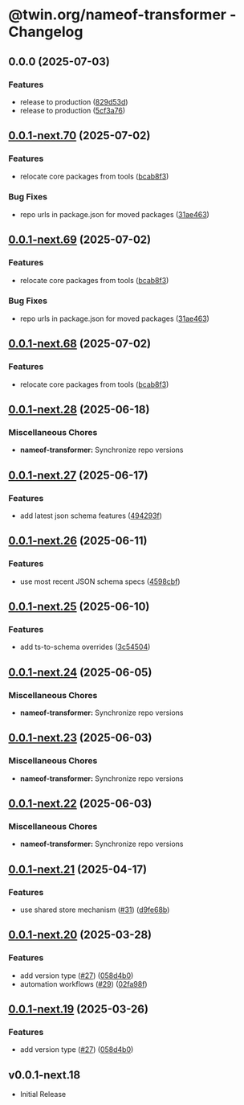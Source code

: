 # @twin.org/nameof-transformer - Changelog

## 0.0.0 (2025-07-03)


### Features

* release to production ([829d53d](https://github.com/twinfoundation/framework/commit/829d53d3953b1e1b40b0243c04cfdfd3842aac7b))
* release to production ([5cf3a76](https://github.com/twinfoundation/framework/commit/5cf3a76a09eff2e6414d0cba846c7c37400a11d6))

## [0.0.1-next.70](https://github.com/twinfoundation/framework/compare/nameof-transformer-v0.0.1-next.69...nameof-transformer-v0.0.1-next.70) (2025-07-02)


### Features

* relocate core packages from tools ([bcab8f3](https://github.com/twinfoundation/framework/commit/bcab8f3160442ea4fcaf442947462504f3d6a17d))


### Bug Fixes

* repo urls in package.json for moved packages ([31ae463](https://github.com/twinfoundation/framework/commit/31ae463095dfa8c0e48bb5bb12316f1e8abb9a4c))

## [0.0.1-next.69](https://github.com/twinfoundation/framework/compare/nameof-transformer-v0.0.1-next.68...nameof-transformer-v0.0.1-next.69) (2025-07-02)


### Features

* relocate core packages from tools ([bcab8f3](https://github.com/twinfoundation/framework/commit/bcab8f3160442ea4fcaf442947462504f3d6a17d))


### Bug Fixes

* repo urls in package.json for moved packages ([31ae463](https://github.com/twinfoundation/framework/commit/31ae463095dfa8c0e48bb5bb12316f1e8abb9a4c))

## [0.0.1-next.68](https://github.com/twinfoundation/framework/compare/nameof-transformer-v0.0.1-next.67...nameof-transformer-v0.0.1-next.68) (2025-07-02)


### Features

* relocate core packages from tools ([bcab8f3](https://github.com/twinfoundation/framework/commit/bcab8f3160442ea4fcaf442947462504f3d6a17d))

## [0.0.1-next.28](https://github.com/twinfoundation/tools/compare/nameof-transformer-v0.0.1-next.27...nameof-transformer-v0.0.1-next.28) (2025-06-18)


### Miscellaneous Chores

* **nameof-transformer:** Synchronize repo versions

## [0.0.1-next.27](https://github.com/twinfoundation/tools/compare/nameof-transformer-v0.0.1-next.26...nameof-transformer-v0.0.1-next.27) (2025-06-17)


### Features

* add latest json schema features ([494293f](https://github.com/twinfoundation/tools/commit/494293f4252b9c7d4a20790ec157fc9d8c96c3d2))

## [0.0.1-next.26](https://github.com/twinfoundation/tools/compare/nameof-transformer-v0.0.1-next.25...nameof-transformer-v0.0.1-next.26) (2025-06-11)


### Features

* use most recent JSON schema specs ([4598cbf](https://github.com/twinfoundation/tools/commit/4598cbf29f7b82dba4a9f3b19f81dfe66f5a6060))

## [0.0.1-next.25](https://github.com/twinfoundation/tools/compare/nameof-transformer-v0.0.1-next.24...nameof-transformer-v0.0.1-next.25) (2025-06-10)


### Features

* add ts-to-schema overrides ([3c54504](https://github.com/twinfoundation/tools/commit/3c5450468eb998204a75576b7791a7ca4027da62))

## [0.0.1-next.24](https://github.com/twinfoundation/tools/compare/nameof-transformer-v0.0.1-next.23...nameof-transformer-v0.0.1-next.24) (2025-06-05)


### Miscellaneous Chores

* **nameof-transformer:** Synchronize repo versions

## [0.0.1-next.23](https://github.com/twinfoundation/tools/compare/nameof-transformer-v0.0.1-next.22...nameof-transformer-v0.0.1-next.23) (2025-06-03)


### Miscellaneous Chores

* **nameof-transformer:** Synchronize repo versions

## [0.0.1-next.22](https://github.com/twinfoundation/tools/compare/nameof-transformer-v0.0.1-next.21...nameof-transformer-v0.0.1-next.22) (2025-06-03)


### Miscellaneous Chores

* **nameof-transformer:** Synchronize repo versions

## [0.0.1-next.21](https://github.com/twinfoundation/tools/compare/nameof-transformer-v0.0.1-next.20...nameof-transformer-v0.0.1-next.21) (2025-04-17)


### Features

* use shared store mechanism ([#31](https://github.com/twinfoundation/tools/issues/31)) ([d9fe68b](https://github.com/twinfoundation/tools/commit/d9fe68b903d1268c7cb3c64772df5cb78fd63667))

## [0.0.1-next.20](https://github.com/twinfoundation/tools/compare/nameof-transformer-v0.0.1-next.19...nameof-transformer-v0.0.1-next.20) (2025-03-28)


### Features

* add version type ([#27](https://github.com/twinfoundation/tools/issues/27)) ([058d4b0](https://github.com/twinfoundation/tools/commit/058d4b0ba9201ea2803e59f25e741788ceb1063f))
* automation workflows ([#29](https://github.com/twinfoundation/tools/issues/29)) ([02fa98f](https://github.com/twinfoundation/tools/commit/02fa98f534d6e5fcfe59eefc2ff0e20bffd9c0f7))

## [0.0.1-next.19](https://github.com/twinfoundation/tools/compare/nameof-transformer-v0.0.1-next.18...nameof-transformer-v0.0.1-next.19) (2025-03-26)


### Features

* add version type ([#27](https://github.com/twinfoundation/tools/issues/27)) ([058d4b0](https://github.com/twinfoundation/tools/commit/058d4b0ba9201ea2803e59f25e741788ceb1063f))

## v0.0.1-next.18

- Initial Release
